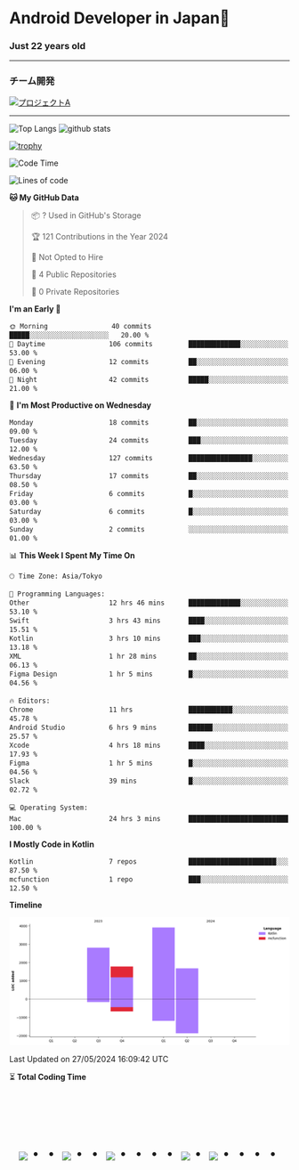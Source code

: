 # Android Developer in Japan👋 
### Just 22 years old 
*************************************
### チーム開発

[![プロジェクトA](https://github-readme-stats.vercel.app/api/pin/?username=N3AttendanceManager&repo=AttendanceApp&bg_color=0d1117&title_color=58a6ff&text_color=c3d1d9)](https://github.com/N3AttendanceManager/AttendanceApp)



------------------------------------------------------------

<p align="left"> 
  <img alt="Top Langs" height="150px" src="https://github-readme-stats.vercel.app/api/top-langs/?username=batapii&layout=compact&count_private=true&show_icons=true&theme=tokyonight" />
  <img alt="github stats" height="150px" src="https://github-readme-stats.vercel.app/api?username=batapii&count_private=true&show_icons=true&show_icons=true&theme=tokyonight" />
</p>

[![trophy](https://github-profile-trophy.vercel.app/?username=batapii&theme=discord)](https://github.com/ryo-ma/github-profile-trophy)



<!--START_SECTION:waka-->
![Code Time](http://img.shields.io/badge/Code%20Time-91%20hrs%2041%20mins-blue)

![Lines of code](https://img.shields.io/badge/From%20Hello%20World%20I%27ve%20Written-10.2%20thousand%20lines%20of%20code-blue)

**🐱 My GitHub Data** 

> 📦 ? Used in GitHub's Storage 
 > 
> 🏆 121 Contributions in the Year 2024
 > 
> 🚫 Not Opted to Hire
 > 
> 📜 4 Public Repositories 
 > 
> 🔑 0 Private Repositories 
 > 
**I'm an Early 🐤** 

```text
🌞 Morning                40 commits          █████░░░░░░░░░░░░░░░░░░░░   20.00 % 
🌆 Daytime                106 commits         █████████████░░░░░░░░░░░░   53.00 % 
🌃 Evening                12 commits          ██░░░░░░░░░░░░░░░░░░░░░░░   06.00 % 
🌙 Night                  42 commits          █████░░░░░░░░░░░░░░░░░░░░   21.00 % 
```
📅 **I'm Most Productive on Wednesday** 

```text
Monday                   18 commits          ██░░░░░░░░░░░░░░░░░░░░░░░   09.00 % 
Tuesday                  24 commits          ███░░░░░░░░░░░░░░░░░░░░░░   12.00 % 
Wednesday                127 commits         ████████████████░░░░░░░░░   63.50 % 
Thursday                 17 commits          ██░░░░░░░░░░░░░░░░░░░░░░░   08.50 % 
Friday                   6 commits           █░░░░░░░░░░░░░░░░░░░░░░░░   03.00 % 
Saturday                 6 commits           █░░░░░░░░░░░░░░░░░░░░░░░░   03.00 % 
Sunday                   2 commits           ░░░░░░░░░░░░░░░░░░░░░░░░░   01.00 % 
```


📊 **This Week I Spent My Time On** 

```text
🕑︎ Time Zone: Asia/Tokyo

💬 Programming Languages: 
Other                    12 hrs 46 mins      █████████████░░░░░░░░░░░░   53.10 % 
Swift                    3 hrs 43 mins       ████░░░░░░░░░░░░░░░░░░░░░   15.51 % 
Kotlin                   3 hrs 10 mins       ███░░░░░░░░░░░░░░░░░░░░░░   13.18 % 
XML                      1 hr 28 mins        ██░░░░░░░░░░░░░░░░░░░░░░░   06.13 % 
Figma Design             1 hr 5 mins         █░░░░░░░░░░░░░░░░░░░░░░░░   04.56 % 

🔥 Editors: 
Chrome                   11 hrs              ███████████░░░░░░░░░░░░░░   45.78 % 
Android Studio           6 hrs 9 mins        ██████░░░░░░░░░░░░░░░░░░░   25.57 % 
Xcode                    4 hrs 18 mins       ████░░░░░░░░░░░░░░░░░░░░░   17.93 % 
Figma                    1 hr 5 mins         █░░░░░░░░░░░░░░░░░░░░░░░░   04.56 % 
Slack                    39 mins             █░░░░░░░░░░░░░░░░░░░░░░░░   02.72 % 

💻 Operating System: 
Mac                      24 hrs 3 mins       █████████████████████████   100.00 % 
```

**I Mostly Code in Kotlin** 

```text
Kotlin                   7 repos             ██████████████████████░░░   87.50 % 
mcfunction               1 repo              ███░░░░░░░░░░░░░░░░░░░░░░   12.50 % 
```



**Timeline**

![Lines of Code chart](https://raw.githubusercontent.com/batapii/batapii/main/assets/bar_graph.png)


 Last Updated on 27/05/2024 16:09:42 UTC
<!--END_SECTION:waka-->

⏳ **Total Coding Time**

<!--START_SECTION:waka-total-coding-time-->
<!--END_SECTION:waka-total-coding-time-->


<!-- --------------------------------- :) ---------------------------------- -->




<br><br><br>

<div align="center">
    <h1>
        <img src="https://user-images.githubusercontent.com/44926913/175852850-3fb6c715-1856-41ff-8c1f-94ce3b03b458.gif">・・
        <img src="https://user-images.githubusercontent.com/44926913/175853109-f8850656-6704-4a8a-bee6-9aca154d929b.gif">・・
        <img src="https://user-images.githubusercontent.com/44926913/175853154-5449d974-975e-44a6-ab84-a86031265e40.gif">・・・・
        <img src="https://user-images.githubusercontent.com/44926913/175853109-f8850656-6704-4a8a-bee6-9aca154d929b.gif">・
        <img src="https://user-images.githubusercontent.com/44926913/175853154-5449d974-975e-44a6-ab84-a86031265e40.gif">・・・・
    </h1>
  </div>
<br><br><br>





<!--
**batapii/batapii** is a ✨ _special_ ✨ repository because its `README.md` (this file) appears on your GitHub profile.

Here are some ideas to get you started:

- 🔭 I’m currently working on ...
- 🌱 I’m currently learning ...
- 👯 I’m looking to collaborate on ...
- 🤔 I’m looking for help with ...
- 💬 Ask me about ...
- 📫 How to reach me: ...
- 😄 Pronouns: ...
- ⚡ Fun fact: ...
-->
